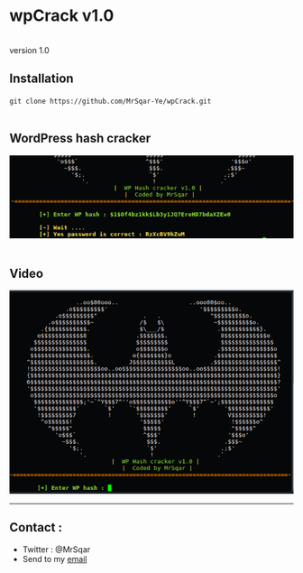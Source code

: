 <h1> wpCrack v1.0 </h1>
<br>
version 1.0
<br>
<h2>Installation</h2>
<code>git clone https://github.com/MrSqar-Ye/wpCrack.git</code><br><br>
<h2>WordPress hash cracker</h2>
<img src="./screenshots/result.png" style="max-width:100%;">
<br>
<br>
<h2>Video</h2>
<a href=""><img src="./screenshots/header.png" style="max-width:100%;"></a>
<hr>
<h2>Contact : </h2>
<ul>
<li>Twitter : @MrSqar</li>
<li>Send to my <a href="mailto:mrsqar@gmail.com">email</a></li>
</ul>
<br>

